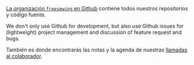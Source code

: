 ---
---

[La organización `freesewing` en Github](https://github.com/freesewing/) contiene todos nuestros repositorios y código fuente.

We don't only use Github for development, but also use Github issues for (lightweight) project management and discussion of feature request and bugs.

También es donde encontrarás las notas y la agenda de nuestras [llamadas al colaborador](/community/calls/).
